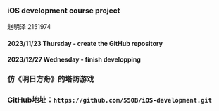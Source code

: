 ### iOS development course project
赵明泽 2151974
#### 2023/11/23 Thursday - create the GitHub repository
#### 2023/12/27 Wednesday - finish developping
### 仿《明日方舟》的塔防游戏
### GitHub地址：`https://github.com/550B/iOS-development.git`
